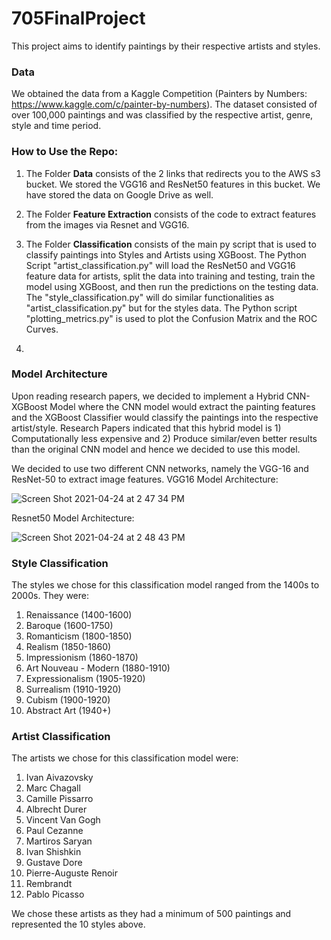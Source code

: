 # 705FinalProject

This project aims to identify paintings by their respective artists and styles. 


### Data

We obtained the data from a Kaggle Competition (Painters by Numbers: https://www.kaggle.com/c/painter-by-numbers). The dataset consisted of over 100,000 paintings and was classified by the respective artist, genre, style and time period. 


### How to Use the Repo:
1) The Folder **Data** consists of the 2 links that redirects you to the AWS s3 bucket. We stored the VGG16 and ResNet50 features in this bucket. We have stored the data on Google Drive as well. 
2) The Folder **Feature Extraction** consists of the code to extract features from the images via Resnet and VGG16. 



4) The Folder **Classification** consists of the main py script that is used to classify paintings into Styles and Artists using XGBoost. The Python Script "artist_classification.py" will load the ResNet50 and VGG16 feature data for artists, split the data into training and testing, train the model using XGBoost, and then run the predictions on the testing data. The "style_classification.py" will do similar functionalities as "artist_classification.py" but for the styles data. The Python script "plotting_metrics.py" is used to plot the Confusion Matrix and the ROC Curves.
5) 



### Model Architecture

Upon reading research papers, we decided to implement a Hybrid CNN-XGBoost Model where the CNN model would extract the painting features and the XGBoost Classifier would classify the paintings into the respective artist/style. Research Papers indicated that this hybrid model is 1) Computationally less expensive and 2) Produce similar/even better results than the original CNN model and hence we decided to use this model. 

We decided to use two different CNN networks, namely the VGG-16 and ResNet-50 to extract image features.
VGG16 Model Architecture:

![Screen Shot 2021-04-24 at 2 47 34 PM](https://user-images.githubusercontent.com/30974949/115969656-02cb4a80-a50c-11eb-8fc4-37770e8d1ddf.png)

Resnet50 Model Architecture:

![Screen Shot 2021-04-24 at 2 48 43 PM](https://user-images.githubusercontent.com/30974949/115969686-2bebdb00-a50c-11eb-816d-80c472057601.png)
###


### Style Classification

The styles we chose for this classification model ranged from the 1400s to 2000s. They were:

1. Renaissance (1400-1600)
2. Baroque (1600-1750)
3. Romanticism (1800-1850)
4. Realism (1850-1860)
5. Impressionism (1860-1870)
6. Art Nouveau - Modern (1880-1910)
7. Expressionalism (1905-1920)
8. Surrealism (1910-1920)
9. Cubism (1900-1920)
10. Abstract Art (1940+)


### Artist Classification

The artists we chose for this classification model were:
1. Ivan Aivazovsky
2. Marc Chagall
3. Camille Pissarro
4. Albrecht Durer
5. Vincent Van Gogh
6. Paul Cezanne
7. Martiros Saryan
8. Ivan Shishkin
9. Gustave Dore
10. Pierre-Auguste Renoir
11. Rembrandt
12. Pablo Picasso

We chose these artists as they had a minimum of 500 paintings and represented the 10 styles above.
